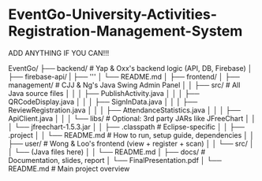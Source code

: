 # EventGo-University-Activities-Registration-Management-System
ADD ANYTHING IF YOU CAN!!!

EventGo/
├── backend/                         # Yap & Oxx's backend logic (API, DB, Firebase)
│   ├── firebase-api/
|   ├── '''
│   └── README.md
│
├── frontend/
│   ├── management/                  # CJJ & Ng's Java Swing Admin Panel
│   │   ├── src/                     # All Java source files
│   │   │   ├── PublishActivity.java
│   │   │   ├── QRCodeDisplay.java
│   │   │   ├── SignInData.java
│   │   │   ├── ReviewRegistration.java
│   │   │   ├── AttendanceStatistics.java
│   │   │   ├── ApiClient.java
│   │   │   └── libs/                # Optional: 3rd party JARs like JFreeChart
│   │   │       └── jfreechart-1.5.3.jar
│   │   ├── .classpath               # Eclipse-specific
│   │   ├── .project
│   │   └── README.md                # How to run, setup guide, dependencies
│
│   ├── user/                        # Wong & Loo's frontend (view + register + scan)
│   │   └── src/
│   │       └── (Java files here)
│   │   └── README.md
│
├── docs/                            # Documentation, slides, report
│   └── FinalPresentation.pdf
│
└── README.md                        # Main project overview
